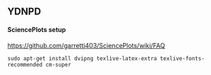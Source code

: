## YDNPD



#### SciencePlots setup
https://github.com/garrettj403/SciencePlots/wiki/FAQ
```
sudo apt-get install dvipng texlive-latex-extra texlive-fonts-recommended cm-super
```
